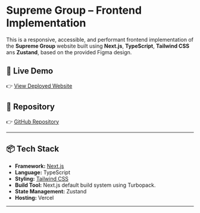 # Supreme Group – Frontend Implementation

This is a responsive, accessible, and performant frontend implementation of the **Supreme Group** website built using **Next.js**, **TypeScript**, **Tailwind CSS** ans **Zustand**, based on the provided Figma design.

## 🔗 Live Demo

👉 [View Deployed Website](https://supreme-group-frontend-nine.vercel.app/)

## 📁 Repository

👉 [GitHub Repository](https://github.com/rathorekapil20/supreme-group-frontend)

---

## 📦 Tech Stack

- **Framework:** [Next.js](https://nextjs.org/)
- **Language:** TypeScript
- **Styling:** [Tailwind CSS](https://tailwindcss.com/)
- **Build Tool:** Next.js default build system using Turbopack.
- **State Management:** Zustand
- **Hosting:** Vercel

---
